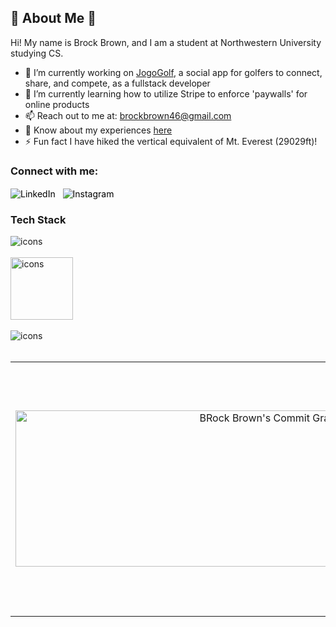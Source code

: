 ## 🌟 About Me 🌟
Hi! My name is Brock Brown, and I am a student at Northwestern University studying CS.

<!-- General Info -->
- 🔭 I’m currently working on [JogoGolf](https://jogogolf.com/), a social app for golfers to connect, share, and compete, as a fullstack developer
- 🌱 I’m currently learning how to utilize Stripe to enforce 'paywalls' for online products
- 📫 Reach out to me at: brockbrown46@gmail.com
- 📄 Know about my experiences [here](https://drive.google.com/file/d/1kQZOVXOr98vxorPpNW8l5oSGw0u--3lU/view?usp=drive_link)
- ⚡️ Fun fact I have hiked the vertical equivalent of Mt. Everest (29029ft)!
<h3 align="left">Connect with me:</h3>

<!-- Social Links -->
<p align="left">
  <a href="https://www.linkedin.com/in/brock-brown-058216221/" target="blank" style="color: black; text-decoration: none;text-decoration-style: dotted;">
    <img align="center" src="https://skillicons.dev/icons?i=linkedin" alt="LinkedIn" />
  </a>
  &nbsp;
  <a href="https://www.instagram.com/bbrockbrown" target="_blank" style="color: black; text-decoration: none;text-decoration-style: dotted;">
    <img align="center" src="https://skillicons.dev/icons?i=instagram" alt="Instagram" />
  </a>
</p>

<!-- Languages -->
<h3 align="left">Tech Stack</h3>
<p align="left"> 
  <span>
    <img src="https://skillicons.dev/icons?i=html,css,ts,js,react,nodejs,express,flask,tailwind,nextjs,vite" alt="icons" />
    <br />
    <br />
  </span>
  <span>
    <img src="https://skillicons.dev/icons?i=python,cpp,c,java" height="100" width="auto" alt="icons" /> 
    <br />
    <br />
  </span>
  <span>
    <img src="https://skillicons.dev/icons?i=vercel,heroku,prisma,mongodb,figma,postman,vscode,github,apple" alt="icons" /> 
    <br />
    <br />
  </span>
<!--   <span>
    <svg xmlns="http://www.w3.org/2000/svg" shape-rendering="geometricPrecision" text-rendering="geometricPrecision" image-rendering="optimizeQuality" fill-rule="evenodd" clip-rule="evenodd" viewBox="0 0 346 512.36"><g fill-rule="nonzero"><path fill="#00B6FF" d="M172.53 246.9c0-42.04 34.09-76.11 76.12-76.11h11.01c.3.01.63-.01.94-.01 47.16 0 85.4 38.25 85.4 85.4 0 47.15-38.24 85.39-85.4 85.39-.31 0-.64-.01-.95-.01l-11 .01c-42.03 0-76.12-34.09-76.12-76.12V246.9z"/><path fill="#24CB71" d="M0 426.98c0-47.16 38.24-85.41 85.4-85.41l87.13.01v84.52c0 47.65-39.06 86.26-86.71 86.26C38.67 512.36 0 474.13 0 426.98z"/><path fill="#FF7237" d="M172.53.01v170.78h87.13c.3-.01.63.01.94.01 47.16 0 85.4-38.25 85.4-85.4C346 38.24 307.76 0 260.6 0c-.31 0-.64.01-.95.01h-87.12z"/><path fill="#FF3737" d="M0 85.39c0 47.16 38.24 85.4 85.4 85.4h87.13V.01H85.39C38.24.01 0 38.24 0 85.39z"/><path fill="#874FFF" d="M0 256.18c0 47.16 38.24 85.4 85.4 85.4h87.13V170.8H85.39C38.24 170.8 0 209.03 0 256.18z"/></g>
    </svg>
  </span> -->
</p>

<p align="center">
  <table>
    <tr>
      <td width="800" align="center">
        <img src="https://github-readme-activity-graph.vercel.app/graph?username=bbrockbrown&theme=material-palenight" alt="BRock Brown's Commit Graph" height="250" width="800"/>
      </td>
      <td width="400" valign="middle">
        <img alt="Brock Brown's Most Used Languages" src="https://github-readme-stats.vercel.app/api/top-langs/?username=bbrockbrown&hide=css&layout=donut-vertical&theme=material-palenight" width="400"/>
      </td>
    </tr>
  </table>
</p>


